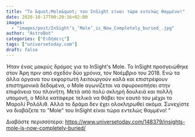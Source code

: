 ```yaml
---
title: "Το &quot;Mole&quot; του InSight είναι τώρα εντελώς θαμμένο!"
date: 2020-10-17T00:29:16+02:00
images:
  - "images/post/InSight’s_‘Mole’_is_Now_Completely_buried_.jpg"
author: "AstroBot"
categories: ["Ειδήσεις"]
tags: ["universetoday.com"]
draft: false
---
```


Ήταν ένας μακρύς δρόμος για το InSight&#39;s Mole. Το InSight προσγειώθηκε στον Άρη πριν από σχεδόν δύο χρόνια, τον Νοέμβριο του 2018. Ενώ τα άλλα όργανα του εκφορτωτή λειτουργούν καλά και επιστρέφουν επιστημονικά δεδομένα, ο Mole αγωνίζεται να σφυροκοπήσει στην επιφάνεια του πλανήτη. Μετά από πολύ σκληρή δουλειά και πολλή υπομονή, ο Μόλε κατάφερε τελικά να θάβει τον εαυτό του μέχρι το Μαρολί Ρολόλιθ. Αλλά το δράμα δεν έχει ολοκληρωθεί ακόμα. Συνεχίστε να διαβάζετε το &quot;Mole&quot; του InSight είναι τώρα εντελώς θαμμένο! &quot;

Διαβάστε περισσότερα: https://www.universetoday.com/148379/insights-mole-is-now-completely-buried/
